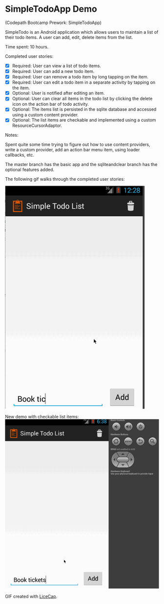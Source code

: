 # SimpleTodoApp Demo

(Codepath Bootcamp Prework: SimpleTodoApp)

SimpleTodo is an Android application which allows users to maintain a list of their todo items.
A user can add, edit, delete items from the list.

Time spent: 10 hours.

Completed user stories:

 * [x] Required: User can view a list of todo items.
 * [x] Required: User can add a new todo item.
 * [x] Required: User can remove a todo item by long tapping on the item.
 * [x] Required: User can edit a todo item in a separate activity by tapping on the item.
 * [x] Optional: User is notified after editing an item.
 * [x] Optional: User can clear all items in the todo list by clicking the delete icon on the action bar of todo activity.
 * [x] Optional: The items list is persisted in the sqlite database and accessed using a custom content provider.
 * [x] Optional: The list items are checkable and implemented using a custom ResourceCursorAdaptor.
 
Notes:

Spent quite some time trying to figure out how to use content providers, write a custom provider, add an action bar menu item, using loader callbacks, etc.

The master branch has the basic app and the sqliteandclear branch has the optional features added.

The following gif walks through the completed user stories:

![Video Walkthrough](simple_todo_demo.gif)

New demo with checkable list items:
![Video Walkthrough](simple_todo_demo_2.gif)


GIF created with [LiceCap](http://www.cockos.com/licecap/).
